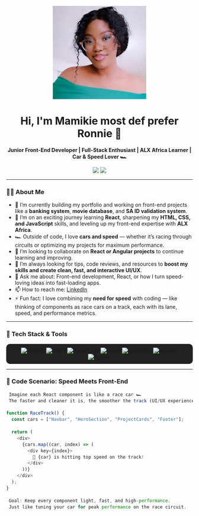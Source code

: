 <p align="center">
  <img src="/assests/mamie.jpg" alt="Profile Banner" width="50%" height="50%" />
</p>
<h1 align="center">Hi, I'm Mamikie most def prefer Ronnie 👋</h1>
<p align="center">
  <b>Junior Front-End Developer | Full-Stack Enthusiast | ALX Africa Learner | Car & Speed Lover 🏎️</b>
</p>

<p align="center">
  <img src="https://img.shields.io/github/followers/CodeWithRonnie?label=Follow&style=social" />
  <img src="https://img.shields.io/github/stars/CodeWithRonnie?style=social" />
</p>

---

### 👩‍💻 About Me

- 🔭 I’m currently building my portfolio and working on front-end projects like a **banking system**, **movie database**, and **SA ID validation system**.  
- 🌱 I’m on an exciting journey learning **React**, sharpening my **HTML, CSS, and JavaScript** skills, and leveling up my front-end expertise with **ALX Africa**.  
- 🏎️ Outside of code, I love **cars and speed** — whether it’s racing through circuits or optimizing my projects for maximum performance.  
- 👯 I’m looking to collaborate on **React or Angular projects** to continue learning and improving.  
- 🤔 I’m always looking for tips, code reviews, and resources to **boost my skills and create clean, fast, and interactive UI/UX**.  
- 💬 Ask me about: Front-end development, React, or how I turn speed-loving ideas into fast-loading apps.  
- 📫 How to reach me: [LinkedIn](https://www.linkedin.com/in/mamikie-ronewa-maemu-a43150329?lipi=urn%3Ali%3Apage%3Ad_flagship3_profile_view_base_contact_details%3BGtaB8F5oS2G8sLKOlEc3Ig%3D%3D)  
- ⚡ Fun fact: I love combining my **need for speed** with coding — like thinking of components as race cars on a track, each with its lane, speed, and performance metrics.

---

### 🚀 Tech Stack & Tools
<p align="center" style="background:#222222;padding:10px;border-radius:10px;">
  <img src="https://cdn.jsdelivr.net/gh/devicons/devicon/icons/html5/html5-original.svg" alt="HTML5" width="40" height="40"/>
  <img src="https://cdn.jsdelivr.net/gh/devicons/devicon/icons/css3/css3-original.svg" alt="CSS3" width="40" height="40"/>
  <img src="https://cdn.jsdelivr.net/gh/devicons/devicon/icons/javascript/javascript-original.svg" alt="JavaScript" width="40" height="40"/>
  <img src="https://cdn.jsdelivr.net/gh/devicons/devicon/icons/react/react-original.svg" alt="React" width="40" height="40"/>
  <img src="https://cdn.jsdelivr.net/gh/devicons/devicon/icons/bootstrap/bootstrap-plain.svg" alt="Bootstrap" width="40" height="40"/>
  <img src="https://cdn.jsdelivr.net/gh/devicons/devicon/icons/angularjs/angularjs-original.svg" alt="Angular" width="40" height="40"/>
  <img src="https://cdn.jsdelivr.net/gh/devicons/devicon/icons/python/python-original.svg" alt="Python" width="40" height="40"/>
</p>

---

### 🏁 Code Scenario: Speed Meets Front-End

```Javascript
 Imagine each React component is like a race car 🏎️
 The faster and cleaner it is, the smoother the track (UI/UX experience)

function RaceTrack() {
  const cars = ["Navbar", "HeroSection", "ProjectCards", "Footer"];
  
  return (
    <div>
      {cars.map((car, index) => (
        <div key={index}>
          🚀 {car} is hitting top speed on the track!
        </div>
      ))}
    </div>
  );
}

 Goal: Keep every component light, fast, and high-performance.
 Just like tuning your car for peak performance on the race circuit.
